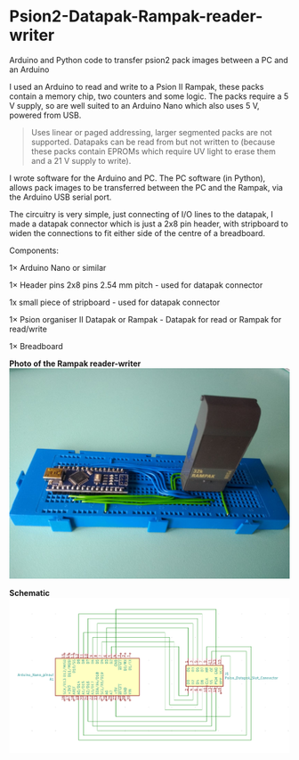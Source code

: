 # Psion2-Datapak-Rampak-reader-writer
Arduino and Python code to transfer psion2 pack images between a PC and an Arduino

I used an Arduino to read and write to a Psion II Rampak, these packs contain a memory chip, two counters and some logic. The packs require a 5 V supply, so are well suited to an Arduino Nano which also uses 5 V, powered from USB.

> Uses linear or paged addressing, larger segmented packs are not supported.
> Datapaks can be read from but not written to (because these packs contain EPROMs which require UV light to erase them and a 21 V supply to write).

I wrote software for the Arduino and PC. The PC software (in Python), allows pack images to be transferred between the PC and the Rampak, via the Arduino USB serial port.

The circuitry is very simple, just connecting of I/O lines to the datapak, I made a datapak connector which is just a 2x8 pin header, with stripboard to widen the connections to fit either side of the centre of a breadboard.

Components:

1× Arduino Nano or similar

1× Header pins 2x8 pins 2.54 mm pitch - used for datapak connector

1x small piece of stripboard - used for datapak connector

1× Psion organiser II Datapak or Rampak - Datapak for read or Rampak for read/write

1× Breadboard

**Photo of the Rampak reader-writer**
<img src="Psion2_Rampak_read_write.jpg" width="600">

**Schematic**
<img src="Psion2_datapak_read_write_schematic.PNG" width="600">

